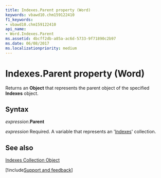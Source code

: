 ```yaml
---
title: Indexes.Parent property (Word)
keywords: vbawd10.chm159122410
f1_keywords:
- vbawd10.chm159122410
api_name:
- Word.Indexes.Parent
ms.assetid: 4bcff2db-a85a-ac6d-5733-9f71890c2b97
ms.date: 06/08/2017
ms.localizationpriority: medium
---
```



# Indexes.Parent property (Word)

Returns an **Object** that represents the parent object of the specified **Indexes** object.


## Syntax

_expression_.**Parent**

_expression_ Required. A variable that represents an '[Indexes](Word.indexes.md)' collection.


## See also


[Indexes Collection Object](Word.indexes.md)

[!include[Support and feedback](~/includes/feedback-boilerplate.md)]